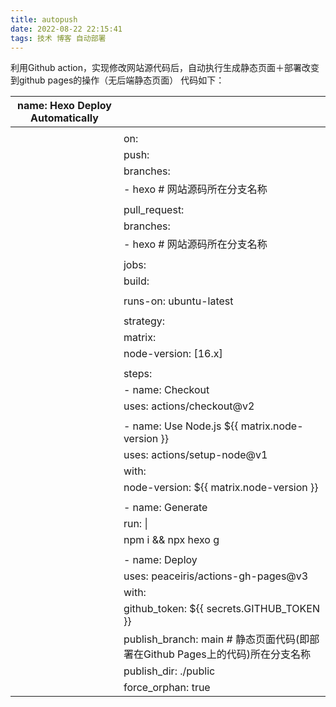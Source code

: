 ```yaml
---
title: autopush
date: 2022-08-22 22:15:41
tags: 技术 博客 自动部署
---
```


利用Github action，实现修改网站源代码后，自动执行生成静态页面＋部署改变到github pages的操作（无后端静态页面）  代码如下：

| name: Hexo Deploy Automatically |                                                              |
| ------------------------------- | ------------------------------------------------------------ |
|                                 |                                                              |
|                                 | on:                                                          |
|                                 | push:                                                        |
|                                 | branches:                                                    |
|                                 | - hexo # 网站源码所在分支名称                                |
|                                 |                                                              |
|                                 | pull_request:                                                |
|                                 | branches:                                                    |
|                                 | - hexo # 网站源码所在分支名称                                |
|                                 |                                                              |
|                                 | jobs:                                                        |
|                                 | build:                                                       |
|                                 |                                                              |
|                                 | runs-on: ubuntu-latest                                       |
|                                 |                                                              |
|                                 | strategy:                                                    |
|                                 | matrix:                                                      |
|                                 | node-version: [16.x]                                         |
|                                 |                                                              |
|                                 | steps:                                                       |
|                                 | - name: Checkout                                             |
|                                 | uses: actions/checkout@v2                                    |
|                                 |                                                              |
|                                 | - name: Use Node.js ${{ matrix.node-version }}               |
|                                 | uses: actions/setup-node@v1                                  |
|                                 | with:                                                        |
|                                 | node-version: ${{ matrix.node-version }}                     |
|                                 |                                                              |
|                                 | - name: Generate                                             |
|                                 | run: \|                                                      |
|                                 | npm i && npx hexo g                                          |
|                                 |                                                              |
|                                 | - name: Deploy                                               |
|                                 | uses: peaceiris/actions-gh-pages@v3                          |
|                                 | with:                                                        |
|                                 | github_token: ${{ secrets.GITHUB_TOKEN }}                    |
|                                 | publish_branch: main # 静态页面代码(即部署在Github Pages上的代码)所在分支名称 |
|                                 | publish_dir: ./public                                        |
|                                 | force_orphan: true                                           |
